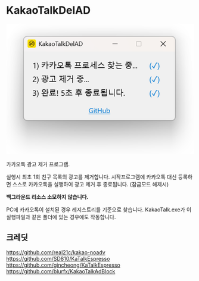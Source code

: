 # KakaoTalkDelAD
![KakaoTalkDelAD](https://raw.githubusercontent.com/HiSkyZen/KakaoTalkDelAD/main/Docs/KakaoTalkDelAD.png)

카카오톡 광고 제거 프로그램.


실행시 최초 1회 친구 목록의 광고를 제거합니다.
시작프로그램에 카카오톡 대신 등록하면 스스로 카카오톡을 실행하여 광고 제거 후 종료됩니다. (잠금모드 해제시)


**백그라운드 리소스 소모하지 않습니다.**


PC에 카카오톡이 설치된 경우 레지스트리를 기준으로 찾습니다.
KakaoTalk.exe가 이 실행파일과 같은 폴더에 있는 경우에도 작동합니다.


## 크레딧
https://github.com/real21c/kakao-noadv
https://github.com/SD810/KaTalkEspresso
https://github.com/gincheong/KaTalkEspresso
https://github.com/blurfx/KakaoTalkAdBlock

